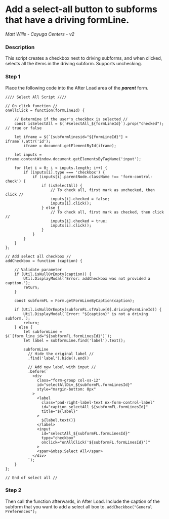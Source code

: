 # Add a select-all button to subforms that have a driving formLine.
_Matt Wills - Cayuga Centers - v2_
### Description
This script creates a checkbox next to driving subforms, and when clicked, selects all the items in the driving subform. Supports unchecking.

### Step 1
Place the following code into the After Load area of the **_parent_** form.
```
//// Select All Script ////

// On click function //
onAllClick = function(formLineId) {
    
    // Determine if the user's checkbox is selected //
    const isSelectAll = $(`#selectAll_${formLineId}`).prop("checked"); // true or false
    
    let iframe = $(`[subformlinesid="${formLineId}"] > iframe`).attr('id');
        iframe = document.getElementById(iframe);
    
    let inputs = iframe.contentWindow.document.getElementsByTagName('input');
    
    for (let i = 0; i < inputs.length; i++) {
        if (inputs[i].type === 'checkbox') {
            if (inputs[i].parentNode.className !== 'form-control-check') {
                if (isSelectAll) {
                    // To check all, first mark as unchecked, then click //
                    inputs[i].checked = false;
                    inputs[i].click();
                } else {
                    // To check all, first mark as checked, then click //
                    inputs[i].checked = true;
                    inputs[i].click();
                }
            }
        }
    }
};

// Add select all checkbox //
addCheckbox = function (caption) {
    
    // Validate parameter
    if (Util.isNullOrEmpty(caption)) {
        Util.DisplayModal('Error: addCheckbox was not provided a caption.');
        return;
    }
    
    const subformFL = Form.getFormLineByCaption(caption);
    
    if (Util.isNullOrEmpty(subformFL.sfValue[0].drivingFormLineId)) {
        Util.DisplayModal(`Error: "${caption}" is not a driving subform.`);
        return;
    } else {
        let subformLine = $(`[form_line_id="${subformFL.formLinesId}"]`);
        let label = subformLine.find('label').text();
        
        subformLine
          // Hide the original label //
          .find('label').hide().end()
          
          // Add new label with input //
          .before(`
            <div 
              class="form-group col-xs-12"
              id="selectAllDiv_${subformFL.formLinesId}"
              style="margin-bottom: 0px"
            >
              <label
                class="pad-right-label-text nx-form-control-label"
                id="caption_selectAll_${subformFL.formLinesId}"
                title="${label}"
              >
                ${label.text()}
              </label>
              <input 
                id="selectAll_${subformFL.formLinesId}"
                type="checkbox" 
                onclick="onAllClick('${subformFL.formLinesId}')"
              >
              <span>&nbsp;Select All</span>
            </div>
          `);
    }
};

// End of select all //
```

### Step 2
Then call the function afterwards, in After Load. Include the caption of the subform that you want to add a select all box to.
```addCheckbox("General Preferences");```
